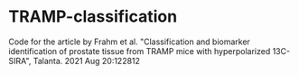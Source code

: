 # TRAMP-classification
Code for the article by Frahm et al. "Classification and biomarker identification of prostate tissue from TRAMP mice with hyperpolarized 13C-SIRA", Talanta. 2021 Aug 20:122812 
